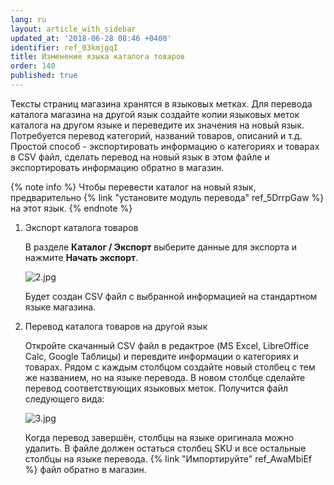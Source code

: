 ```yaml
---
lang: ru
layout: article_with_sidebar
updated_at: '2018-06-28 08:46 +0400'
identifier: ref_03kmjgqI
title: Изменение языка каталога товаров
order: 140
published: true
---
```

Тексты страниц магазина хранятся в языковых метках. Для перевода каталога магазина на другой язык создайте копии языковых меток каталога на другом языке и переведите их значения на новый язык. Потребуется перевод категорий, названий товаров, описаний и т.д. Простой способ - экспортировать информацию о категориях и товарах в CSV файл, сделать перевод на новый язык в этом файле и экспортировать информацию обратно в магазин. 

{% note info %}
Чтобы перевести каталог на новый язык, предварительно {% link "установите модуль перевода" ref_5DrrpGaw %} на этот язык.
{% endnote %}

1. Экспорт каталога товаров
  
   В разделе **Каталог / Экспорт** выберите данные для экспорта и нажмите **Начать экспорт**.

   ![2.jpg]({{site.baseurl}}/attachments/ref_7bXXWi0F/2.jpg)
  
   Будет создан СSV файл с выбранной информацией на стандартном языке магазина.

2. Перевод каталога товаров на другой язык
  
   Откройте скачанный CSV файл в редактрое (MS Excel, LibreOffice Calc, Google Таблицы) и перевдите информации о категориях и товарах. Рядом с каждым столбцом создайте новый столбец с тем же названием, но на языке перевода. В новом столбце сделайте перевод соответствующих языковых меток. Получится файл следующего вида:

   ![3.jpg]({{site.baseurl}}/attachments/ref_7bXXWi0F/3.jpg)

   Когда перевод завершён, столбцы на языке оригинала можно удалить. В файле должен остаться столбец SKU и все остальные столбцы на языке перевода. {% link "Импортируйте" ref_AwaMbiEf %}  файл обратно в магазин.
